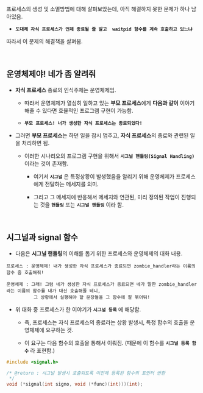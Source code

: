 프로세스의 생성 및 소멸방법에 대해 살펴보았는데, 아직 해결하지 못한 문제가 하나 남아있음.

  + **`도대체 자식 프로세스가 언제 종료될 줄 알고  waitpid 함수를 계속 호출하고 있느냐`**

따라서 이 문제의 해결책을 살펴봄. 

<br>

## 운영체제야! 네가 좀 알려줘

* **자식 프로세스** 종료의 인식주체는 운영체제임.

  + 따라서 운영체제가 열심히 일하고 있는 **부모 프로세스**에게 **다음과 같이** 이야기해줄 수 있다면 효율적인 프로그램 구현이 가능함.

  + **`부모 프로세스! 너가 생성한 자식 프로세스는 종료되었다!`**

* 그러면 **부모 프로세스**는 하던 일을 잠시 멈추고, **자식 프로세스**의 종료와 관련된 일을 처리하면 됨.

  + 이러한 시나리오의 프로그램 구현을 위해서 **`시그널 핸들링(Signal Handling)`** 이라는 것이 존재함.

    - 여기서 **`시그널`** 은 특정상황이 발생했음을 알리기 위해 운영체제가 프로세스에게 전달하는 메세지를 의미.

    - 그리고 그 메세지에 반응해서 메세지와 연관된, 미리 정의된 작업이 진행되는 것을 **`핸들링`** 또는 **`시그널 핸들링`** 이라 함.

<br>

## 시그널과 signal 함수

* 다음은 **시그널 핸들링**의 이해를 돕기 위한 프로세스와 운영체제의 대화 내용. 

```
프로세스 : 운영체제! 내가 생성한 자식 프로세스가 종료되면 zombie_handler라는 이름의 함수 좀 호출해줘!

운영체제 : 그래! 그럼 네가 생성한 자식 프로세스가 종료되면 네가 말한 zombie_handler라는 이름의 함수를 내가 대신 호출해줄 테니, 
          그 상황에서 실행해야 할 문장들을 그 함수에 잘 묶어둬!
```

* 위 대화 중 프로세스가 한 이야기가 **`시그널 등록`** 에 해당함.

  + 즉, 프로세스는 자식 프로세스의 종료라는 상황 발생시, 특정 함수의 호출을 운영체제에 요구하는 것. 

  + 이 요구는 다음 함수의 호출을 통해서 이뤄짐. (때문에 이 함수를 **`시그널 등록 함수`** 라 표현함.)

```C
#include <signal.h>

/* @return : 시그널 발생시 호출되도록 이전에 등록된 함수의 포인터 반환
 */
void (*signal(int signo, void (*func)(int)))(int);
```
